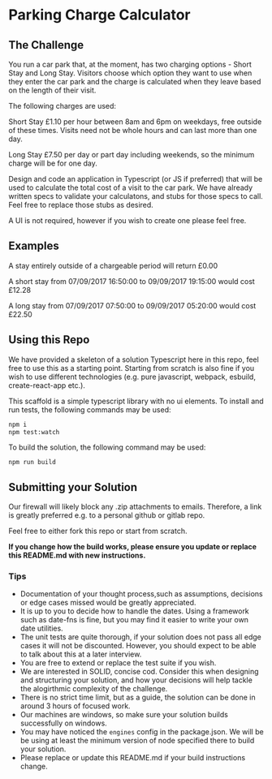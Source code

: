 # Parking Charge Calculator

## The Challenge
You run a car park that, at the moment, has two charging options - Short Stay and Long Stay. Visitors choose which option they want to use when they enter the car park and the charge is calculated when they leave based on the length of their visit.

The following charges are used:

Short Stay
     £1.10 per hour between 8am and 6pm on weekdays, free outside of these times. Visits need not be whole hours and can last more than one day.

Long Stay
     £7.50 per day or part day including weekends, so the minimum charge will be for one day.

Design and code an application in Typescript (or JS if preferred) that will be used to calculate the total cost of a visit to the car park. We have already written specs to validate your calculatons, and stubs for those specs to call. Feel free to replace those stubs as desired.

A UI is not required, however if you wish to create one please feel free.

## Examples 

A stay entirely outside of a chargeable period will return £0.00

A short stay from 07/09/2017 16:50:00 to 09/09/2017 19:15:00 would cost £12.28

A long stay from 07/09/2017 07:50:00 to 09/09/2017 05:20:00 would cost £22.50

## Using this Repo

We have provided a skeleton of a solution Typescript here in this repo, feel free to use this as a starting point. Starting from scratch is also fine if you wish to use different technologies (e.g. pure javascript, webpack, esbuild, create-react-app etc.).

This scaffold is a simple typescript library with no ui elements. To install and run tests, the following commands may be used:

```bash
npm i
npm test:watch
```
To build the solution, the following command may be used:
```
npm run build
```

## Submitting your Solution

Our firewall will likely block any .zip attachments to emails. Therefore, a link is greatly preferred e.g. to a personal github or gitlab repo.

Feel free to either fork this repo or start from scratch.

**If you change how the build works, please ensure you update or replace this README.md with new instructions.**

### Tips

* Documentation of your thought process,such as assumptions, decisions or edge cases missed would be greatly appreciated.
* It is up to you to decide how to handle the dates. Using a framework such as date-fns is fine, but you may find it easier to write your own date utilities.
* The unit tests are quite thorough, if your solution does not pass all edge cases it will not be discounted. However, you should expect to be able to talk about this at a later interview.
* You are free to extend or replace the test suite if you wish.
* We are interested in SOLID, concise cod. Consider this when designing and structuring your solution, and how your decisions will help tackle the alogirthmic complexity of the challenge. 
* There is no strict time limit, but as a guide, the solution can be done in around 3 hours of focused work.
* Our machines are windows, so make sure your solution builds successfully on windows.
* You may have noticed the `engines` config in the package.json. We will be be using at least the minimum version of node specified there to build your solution.
* Please replace or update this README.md if your build instructions change.


